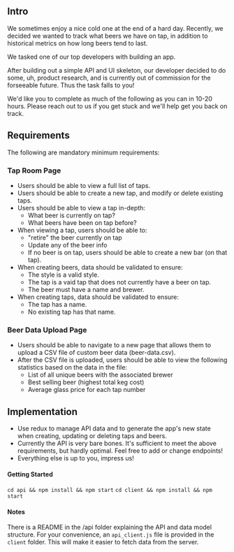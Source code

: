 ## Intro
We sometimes enjoy a nice cold one at the end of a hard day. Recently, we decided we wanted to track what beers we have on tap, in addition to historical metrics on how long beers tend to last.

We tasked one of our top developers with building an app.

After building out a simple API and UI skeleton, our developer decided to do some, uh, product research, and is currently out of commission for the forseeable future. Thus the task falls to you!

We'd like you to complete as much of the following as you can in 10-20 hours. Please reach out to us if you get stuck and we'll help get you back on track.

## Requirements

The following are mandatory minimum requirements:

### Tap Room Page

* Users should be able to view a full list of taps.
* Users should be able to create a new tap, and modify or delete existing taps.
* Users should be able to view a tap in-depth:
  - What beer is currently on tap?
  - What beers have been on tap before?
* When viewing a tap, users should be able to:
  - "retire" the beer currently on tap
  - Update any of the beer info
  - If no beer is on tap, users should be able to create a new bar (on that tap).
* When creating beers, data should be validated to ensure:
  - The style is a valid style.
  - The tap is a vaid tap that does not currently have a beer on tap.
  - The beer must have a name and brewer.
* When creating taps, data should be validated to ensure:
  - The tap has a name.
  - No existing tap has that name.

### Beer Data Upload Page

* Users should be able to navigate to a new page that allows them to upload a CSV file of custom beer data (beer-data.csv).
* After the CSV file is uploaded, users should be able to view the following statistics based on the data in the file:
  - List of all unique beers with the associated brewer
  - Best selling beer (highest total keg cost)
  - Average glass price for each tap number

## Implementation

* Use redux to manage API data and to generate the app's new state when creating, updating or deleting taps and beers.
* Currently the API is very bare bones. It's sufficient to meet the above requirements, but hardly optimal. Feel free to add or change endpoints!
* Everything else is up to you, impress us!


#### Getting Started
`cd api && npm install && npm start`
`cd client && npm install && npm start`

#### Notes
There is a README in the /api folder explaining the API and data model structure.
For your convenience, an `api_client.js` file is provided in the `client` folder. This will make it easier to fetch data from the server.
